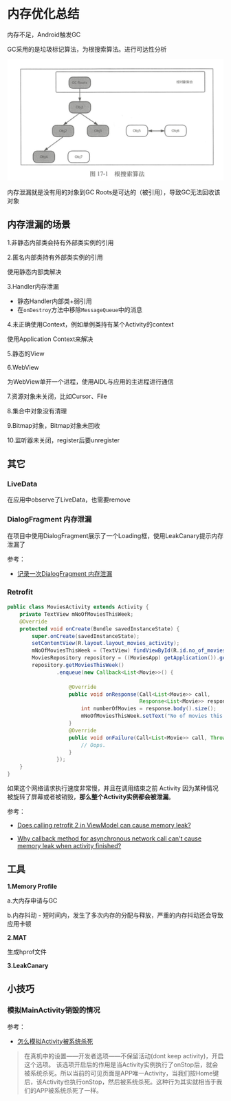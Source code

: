 # 内存优化总结

内存不足，Android触发GC

GC采用的是垃圾标记算法，为根搜索算法。进行可达性分析

![021](https://github.com/winfredzen/Android-Basic/blob/master/%E4%BC%98%E5%8C%96/images/021.png)

内存泄漏就是没有用的对象到GC Roots是可达的（被引用），导致GC无法回收该对象



## 内存泄漏的场景

1.非静态内部类会持有外部类实例的引用

2.匿名内部类持有外部类实例的引用

使用静态内部类解决

3.Handler内存泄漏

+ 静态Handler内部类+弱引用
+ 在`onDestroy`方法中移除`MessageQueue`中的消息



4.未正确使用Context，例如单例类持有某个Activity的context

使用Application Context来解决



5.静态的View

6.WebView

为WebView单开一个进程，使用AIDL与应用的主进程进行通信



7.资源对象未关闭，比如Cursor、File

8.集合中对象没有清理

9.Bitmap对象，Bitmap对象未回收

10.监听器未关闭，register后要unregister



## 其它

### LiveData

在应用中observe了LiveData，也需要remove



### DialogFragment 内存泄漏

在项目中使用DialogFragment展示了一个Loading框，使用LeakCanary提示内存泄漏了

参考：

+ [记录一次DialogFragment 内存泄漏](https://www.jianshu.com/p/f4c290b6b6f5)



### Retrofit

```java
public class MoviesActivity extends Activity {
    private TextView mNoOfMoviesThisWeek;
    @Override
    protected void onCreate(Bundle savedInstanceState) {
        super.onCreate(savedInstanceState);
        setContentView(R.layout.layout_movies_activity);
        mNoOfMoviesThisWeek = (TextView) findViewById(R.id.no_of_movies_text_view);
        MoviesRepository repository = ((MoviesApp) getApplication()).getRepository();
        repository.getMoviesThisWeek()
                .enqueue(new Callback<List<Movie>>() {
                    
                    @Override
                    public void onResponse(Call<List<Movie>> call,
                                           Response<List<Movie>> response) {
                        int numberOfMovies = response.body().size();
                        mNoOfMoviesThisWeek.setText("No of movies this week: " + String.valueOf(numberOfMovies));
                    }
                    @Override
                    public void onFailure(Call<List<Movie>> call, Throwable t) {
                        // Oops.
                    }
                });
    }
}
```

如果这个网络请求执行速度非常慢，并且在调用结束之前 Activity 因为某种情况被旋转了屏幕或者被销毁，**那么整个Activity实例都会被泄漏**。



参考：

+ [Does calling retrofit 2 in ViewModel can cause memory leak?](https://stackoverflow.com/questions/52192873/does-calling-retrofit-2-in-viewmodel-can-cause-memory-leak)

+ [Why callback method for asynchronous network call can't cause memory leak when activity finished?](https://stackoverflow.com/questions/49064577/why-callback-method-for-asynchronous-network-call-cant-cause-memory-leak-when-a)



## 工具

**1.Memory Profile**

a.大内存申请与GC

b.内存抖动 - 短时间内，发生了多次内存的分配与释放，严重的内存抖动还会导致应用卡顿

**2.MAT**

生成hprof文件



**3.LeakCanary**



## 小技巧

### 模拟MainActivity销毁的情况

参考：

+ [怎么模拟Activity被系统杀死](https://juejin.cn/post/6844903942871056398)



> 在真机中的设置——开发者选项——不保留活动(dont keep activity)，开启这个选项。 该选项开启后的作用是当Activity实例执行了onStop后，就会被系统杀死。所以当前的可见页面是APP唯一Activity，当我们按Home键后，该Activity也执行onStop，然后被系统杀死。这种行为其实就相当于我们的APP被系统杀死了一样。















